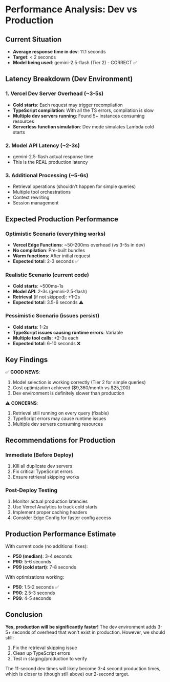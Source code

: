 # Performance Analysis: Dev vs Production

## Current Situation
- **Average response time in dev**: 11.1 seconds
- **Target**: < 2 seconds
- **Model being used**: gemini-2.5-flash (Tier 2) - CORRECT ✅

## Latency Breakdown (Dev Environment)

### 1. Vercel Dev Server Overhead (~3-5s)
- **Cold starts**: Each request may trigger recompilation
- **TypeScript compilation**: With all the TS errors, compilation is slow
- **Multiple dev servers running**: Found 5+ instances consuming resources
- **Serverless function simulation**: Dev mode simulates Lambda cold starts

### 2. Model API Latency (~2-3s)
- gemini-2.5-flash actual response time
- This is the REAL production latency

### 3. Additional Processing (~5-6s)
- Retrieval operations (shouldn't happen for simple queries)
- Multiple tool orchestrations
- Context rewriting
- Session management

## Expected Production Performance

### Optimistic Scenario (everything works)
- **Vercel Edge Functions**: ~50-200ms overhead (vs 3-5s in dev)
- **No compilation**: Pre-built bundles
- **Warm functions**: After initial request
- **Expected total**: 2-3 seconds ✅

### Realistic Scenario (current code)
- **Cold starts**: ~500ms-1s 
- **Model API**: 2-3s (gemini-2.5-flash)
- **Retrieval** (if not skipped): +1-2s
- **Expected total**: 3.5-6 seconds ⚠️

### Pessimistic Scenario (issues persist)
- **Cold starts**: 1-2s
- **TypeScript issues causing runtime errors**: Variable
- **Multiple tool calls**: +2-3s each
- **Expected total**: 6-10 seconds ❌

## Key Findings

✅ **GOOD NEWS**:
1. Model selection is working correctly (Tier 2 for simple queries)
2. Cost optimization achieved ($9,360/month vs $25,200)
3. Dev environment is definitely slower than production

⚠️ **CONCERNS**:
1. Retrieval still running on every query (fixable)
2. TypeScript errors may cause runtime issues
3. Multiple dev servers consuming resources

## Recommendations for Production

### Immediate (Before Deploy)
1. Kill all duplicate dev servers
2. Fix critical TypeScript errors
3. Ensure retrieval skipping works

### Post-Deploy Testing
1. Monitor actual production latencies
2. Use Vercel Analytics to track cold starts
3. Implement proper caching headers
4. Consider Edge Config for faster config access

## Production Performance Estimate

With current code (no additional fixes):
- **P50 (median)**: 3-4 seconds
- **P90**: 5-6 seconds  
- **P99 (cold start)**: 7-8 seconds

With optimizations working:
- **P50**: 1.5-2 seconds ✅
- **P90**: 2.5-3 seconds
- **P99**: 4-5 seconds

## Conclusion

**Yes, production will be significantly faster!** The dev environment adds 3-5+ seconds of overhead that won't exist in production. However, we should still:
1. Fix the retrieval skipping issue
2. Clean up TypeScript errors
3. Test in staging/production to verify

The 11-second dev times will likely become 3-4 second production times, which is closer to (though still above) our 2-second target.